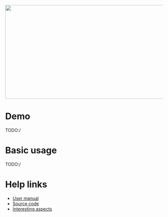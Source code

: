 <p align="center">
<img height="300" width="600" src="https://user-images.githubusercontent.com/14183473/44804498-1b320e00-ab87-11e8-868d-cfa0c7058a0b.png">
</p>

# Demo

TODO:/

# Basic usage

TODO:/

# Help links

 - [User manual]()
 - [Source code]()
 - [Interesting aspects]()